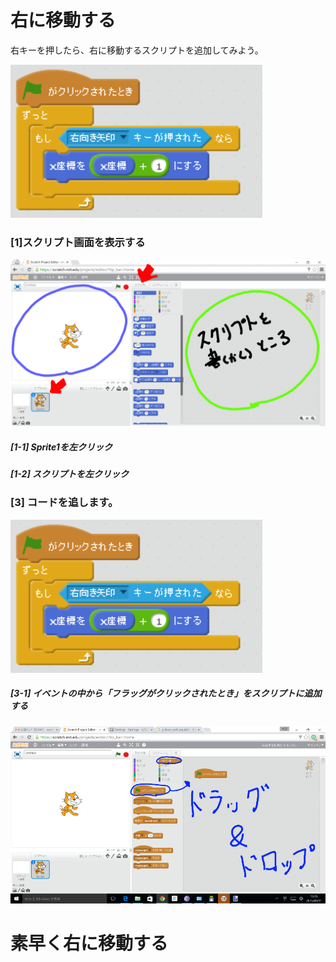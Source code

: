 # 右に移動する

右キーを押したら、右に移動するスクリプトを追加してみよう。

![](move_right.png)


### [1]スクリプト画面を表示する
![](base001_make_002_a.png)

##### [1-1] Sprite1を左クリック
##### [1-2] スクリプトを左クリック

### [3] コードを追します。
![](move_right.png)
##### [3-1] イベントの中から「フラッグがクリックされたとき」をスクリプトに追加する
![](base001_make_003_a.png)

# 素早く右に移動する
